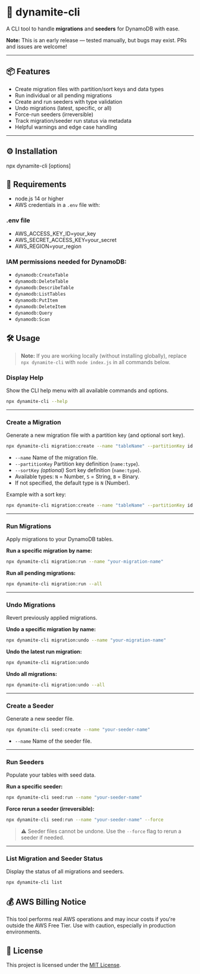 # 🧨 dynamite-cli

 A CLI tool to handle **migrations** and **seeders** for DynamoDB with ease.

**Note:** This is an early release — tested manually, but bugs may exist. PRs and issues are welcome!

---

## 📦 Features

- Create migration files with partition/sort keys and data types  
- Run individual or all pending migrations  
- Create and run seeders with type validation  
- Undo migrations (latest, specific, or all)  
- Force-run seeders (irreversible)  
- Track migration/seeder run status via metadata  
- Helpful warnings and edge case handling  

---

## ⚙️ Installation


 npx dynamite-cli <command> [options]

##  🧪 Requirements

-  node.js 14 or higher  
- AWS credentials in a `.env` file with:  

### .env file

- AWS_ACCESS_KEY_ID=your_key
- AWS_SECRET_ACCESS_KEY=your_secret
- AWS_REGION=your_region


### IAM permissions needed for DynamoDB:  

- `dynamodb:CreateTable`  
- `dynamodb:DeleteTable`  
- `dynamodb:DescribeTable`
- `dynamodb:ListTables`  
- `dynamodb:PutItem`  
- `dynamodb:DeleteItem`  
- `dynamodb:Query`
- `dynamodb:Scan`



## 🛠️ Usage

> **Note:** If you are working locally (without installing globally), replace `npx dynamite-cli` with `node index.js` in all commands below.

### Display Help

Show the CLI help menu with all available commands and options.
```bash
npx dynamite-cli --help
```

---

### Create a Migration

Generate a new migration file with a partition key (and optional sort key).
```bash
npx dynamite-cli migration:create --name "tableName" --partitionKey id:N
```
- `--name` Name of the migration file.
- `--partitionKey` Partition key definition (`name:type`).
- `--sortKey` *(optional)* Sort key definition (`name:type`).
- Available types: `N` = Number, `S` = String, `B` = Binary.
- If not specified, the default type is `N` (Number).


Example with a sort key:
```bash
npx dynamite-cli migration:create --name "tableName" --partitionKey id:N --sortKey tenantId:S
```

---

### Run Migrations

Apply migrations to your DynamoDB tables.

**Run a specific migration by name:**
```bash
npx dynamite-cli migration:run --name "your-migration-name"
```

**Run all pending migrations:**
```bash
npx dynamite-cli migration:run --all
```

---

### Undo Migrations

Revert previously applied migrations.

**Undo a specific migration by name:**
```bash
npx dynamite-cli migration:undo --name "your-migration-name"
```

**Undo the latest run migration:**
```bash
npx dynamite-cli migration:undo
```

**Undo all migrations:**
```bash
npx dynamite-cli migration:undo --all
```

---

### Create a Seeder

Generate a new seeder file.
```bash
npx dynamite-cli seed:create --name "your-seeder-name"
```
- `--name` Name of the seeder file.

---

### Run Seeders

Populate your tables with seed data.

**Run a specific seeder:**
```bash
npx dynamite-cli seed:run --name "your-seeder-name"
```

**Force rerun a seeder (irreversible):**
```bash
npx dynamite-cli seed:run --name "your-seeder-name" --force
```

> ⚠️ Seeder files cannot be undone. Use the `--force` flag to rerun a seeder if needed.

---

### List Migration and Seeder Status

Display the status of all migrations and seeders.
```bash
npx dynamite-cli list
```

## 💰 AWS Billing Notice

This tool performs real AWS operations and may incur costs if you're outside the AWS Free Tier. Use with caution, especially in production environments.

## 📃 License

This project is licensed under the [MIT License](./LICENSE).